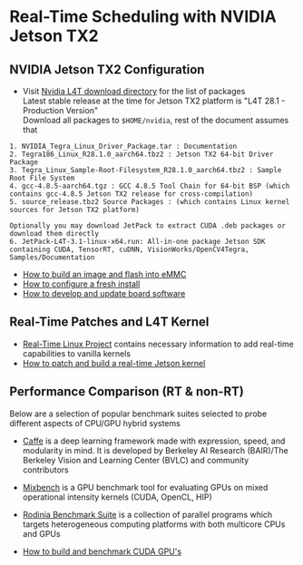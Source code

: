 # Real-Time Scheduling with NVIDIA Jetson TX2

## NVIDIA Jetson TX2 Configuration
* Visit [Nvidia L4T download directory](https://developer.nvidia.com/embedded/linux-tegra) for the list of packages  
Latest stable release at the time for Jetson TX2 platform is "L4T 28.1 - Production Version"  
Download all packages to `$HOME/nvidia`, rest of the document assumes that
```
1. NVIDIA_Tegra_Linux_Driver_Package.tar : Documentation
2. Tegra186_Linux_R28.1.0_aarch64.tbz2 : Jetson TX2 64-bit Driver Package
3. Tegra_Linux_Sample-Root-Filesystem_R28.1.0_aarch64.tbz2 : Sample Root File System
4. gcc-4.8.5-aarch64.tgz : GCC 4.8.5 Tool Chain for 64-bit BSP (which contains gcc-4.8.5 Jetson TX2 release for cross-compilation)
5. source_release.tbz2 Source Packages : (which contains Linux kernel sources for Jetson TX2 platform)

Optionally you may download JetPack to extract CUDA .deb packages or download them directly
6. JetPack-L4T-3.1-linux-x64.run: All-in-one package Jetson SDK containing CUDA, TensorRT, cuDNN, VisionWorks/OpenCV4Tegra, Samples/Documentation
```

* [How to build an image and flash into eMMC](docs/README.00-flashing.md)
* [How to configure a fresh install](docs/README.01-configure.md)
* [How to develop and update board software](docs/README.02-development.md)

## Real-Time Patches and L4T Kernel
* [Real-Time Linux Project](https://rt.wiki.kernel.org/index.php/Main_Page) contains necessary information to add real-time capabilities to vanilla kernels  
* [How to patch and build a real-time Jetson kernel](docs/README.03-realtime.md)

## Performance Comparison (RT & non-RT)
Below are a selection of popular benchmark suites selected to probe different aspects of CPU/GPU hybrid systems
* [Caffe](https://github.com/BVLC/caffe) is a deep learning framework made with expression, speed, and modularity in mind. It is developed by Berkeley AI Research (BAIR)/The Berkeley Vision and Learning Center (BVLC) and community contributors  
* [Mixbench](https://github.com/ekondis/mixbench) is a GPU benchmark tool for evaluating GPUs on mixed operational intensity kernels (CUDA, OpenCL, HIP)  
* [Rodinia Benchmark Suite](https://github.com/yuhc/gpu-rodinia.git) is a collection of parallel programs which targets heterogeneous computing platforms with both multicore CPUs and GPUs  

* [How to build and benchmark CUDA GPU's](docs/README.04-benchmarks.md)

